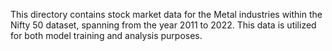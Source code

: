 This directory contains stock market data for the Metal industries within the Nifty 50 dataset, spanning from the year 2011 to 2022. This data is utilized for both model training and analysis purposes.
